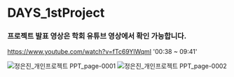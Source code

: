 # DAYS_1stProject
### 프로젝트 발표 영상은 학회 유튜브 영상에서 확인 가능합니다.
https://www.youtube.com/watch?v=fTc69YlWqmI
'00:38 ~ 09:41' 

![정은진_개인프로젝트 PPT_page-0001](https://user-images.githubusercontent.com/65335952/108602237-5625fd00-73e4-11eb-8a6e-558ae4caf9ec.jpg)
![정은진_개인프로젝트 PPT_page-0002](https://user-images.githubusercontent.com/65335952/108602238-56be9380-73e4-11eb-91ac-6bac25f781ce.jpg)
